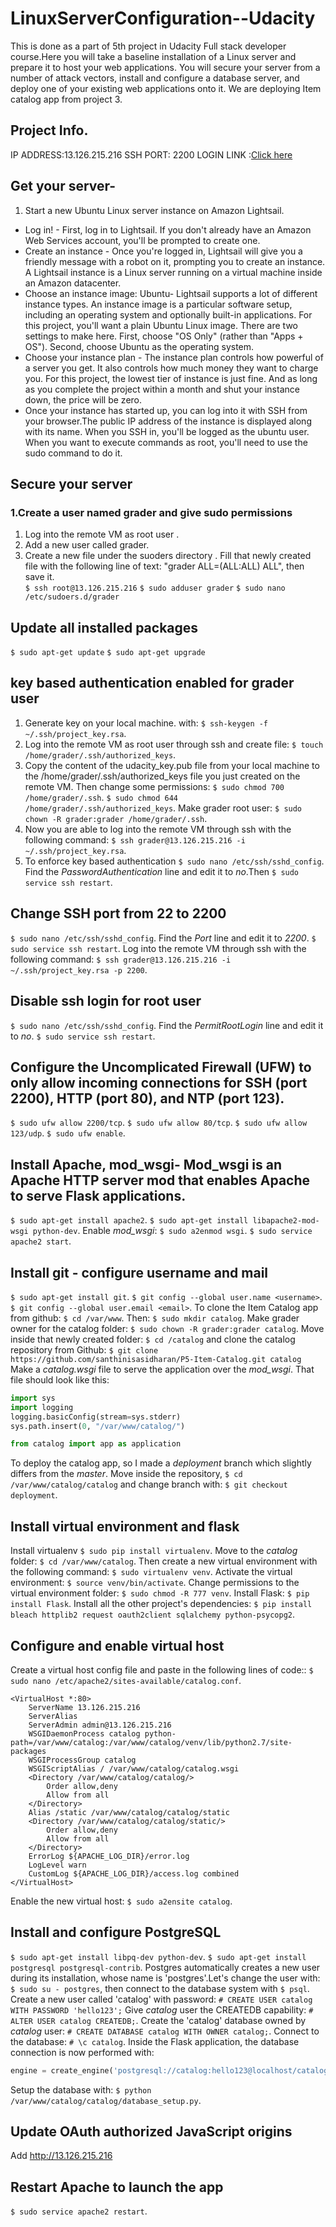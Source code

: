 # LinuxServerConfiguration--Udacity
This is done as a part of 5th project in Udacity Full stack developer course.Here you will take a baseline installation of a Linux server and prepare it to host your web applications. You will secure your server from a number of attack vectors, install and configure a database server, and deploy one of your existing web applications onto it.
We are deploying Item catalog app from project 3.

## Project Info.
IP ADDRESS:13.126.215.216
SSH PORT: 2200
LOGIN LINK :[Click here](http://13.126.215.216)
## Get your server-
1. Start a new Ubuntu Linux server instance on Amazon Lightsail.
- Log in! - First, log in to Lightsail. If you don't already have an Amazon Web Services account, you'll be prompted to create one.
- Create an instance - Once you're logged in, Lightsail will give you a friendly message with a robot on it, prompting you to create an instance. A Lightsail instance is a Linux server running on a virtual machine inside an Amazon datacenter.
- Choose an instance image: Ubuntu- Lightsail supports a lot of different instance types. An instance image is a particular software setup, including an operating system and optionally built-in applications. For this project, you'll want a plain Ubuntu Linux image. There are two settings to make here. First, choose "OS Only" (rather than "Apps + OS"). Second, choose Ubuntu as the operating system.
- Choose your instance plan - The instance plan controls how powerful of a server you get. It also controls how much money they want to charge you. For this project, the lowest tier of instance is just fine. And as long as you complete the project within a month and shut your instance down, the price will be zero.
- Once your instance has started up, you can log into it with SSH from your browser.The public IP address of the instance is displayed along with its name. When you SSH in, you'll be logged as the ubuntu user. When you want to execute commands as root, you'll need to use the sudo command to do it. 

## Secure your server
### 1.Create a user named grader and give sudo permissions
1. Log into the remote VM as root user .
2. Add a new user called grader.
3. Create a new file under the suoders directory . Fill that newly created file with the following line of text: "grader ALL=(ALL:ALL) ALL", then save it.  
`$ ssh root@13.126.215.216`
`$ sudo adduser grader`
`$ sudo nano /etc/sudoers.d/grader`
## Update all installed packages
`$ sudo apt-get update`
`$ sudo apt-get upgrade`
## key based authentication enabled for grader user
1. Generate key on your local machine. with: `$ ssh-keygen -f ~/.ssh/project_key.rsa`.
2. Log into the remote VM as root user through ssh and create file: `$ touch /home/grader/.ssh/authorized_keys`.
3. Copy the content of the udacity_key.pub file from your local machine to the /home/grader/.ssh/authorized_keys file you just created on the remote VM. Then change some permissions:
`$ sudo chmod 700 /home/grader/.ssh`.
`$ sudo chmod 644 /home/grader/.ssh/authorized_keys`.
Make grader root user: `$ sudo chown -R grader:grader /home/grader/.ssh`.
4. Now you are able to log into the remote VM through ssh with the following command: `$ ssh grader@13.126.215.216 -i ~/.ssh/project_key.rsa`.
5. To enforce key based authentication `$ sudo nano /etc/ssh/sshd_config`. Find the *PasswordAuthentication* line and edit it to *no*.Then `$ sudo service ssh restart`.

## Change SSH port from 22 to 2200
`$ sudo nano /etc/ssh/sshd_config`. 
Find the *Port* line and edit it to *2200*.
`$ sudo service ssh restart`.
Log into the remote VM through ssh with the following command: `$ ssh grader@13.126.215.216 -i ~/.ssh/project_key.rsa -p 2200`.

## Disable ssh login for root user
`$ sudo nano /etc/ssh/sshd_config`. 
Find the *PermitRootLogin* line and edit it to *no*.
`$ sudo service ssh restart`.

## Configure the Uncomplicated Firewall (UFW) to only allow incoming connections for SSH (port 2200), HTTP (port 80), and NTP (port 123).
`$ sudo ufw allow 2200/tcp`.
`$ sudo ufw allow 80/tcp`.
`$ sudo ufw allow 123/udp`.
`$ sudo ufw enable`.

## Install Apache, mod_wsgi- Mod_wsgi is an Apache HTTP server mod that enables Apache to serve Flask applications.
`$ sudo apt-get install apache2`.
`$ sudo apt-get install libapache2-mod-wsgi python-dev`.
Enable *mod_wsgi*: `$ sudo a2enmod wsgi`.
`$ sudo service apache2 start`.

## Install git - configure username and mail
`$ sudo apt-get install git`.
`$ git config --global user.name <username>`.
`$ git config --global user.email <email>`.
To clone the Item Catalog app from github:
`$ cd /var/www`. Then: `$ sudo mkdir catalog`.
Make grader owner for the catalog folder: `$ sudo chown -R grader:grader catalog`.
Move inside that newly created folder: `$ cd /catalog` and clone the catalog repository from Github: `$ git clone https://github.com/santhinisasidharan/P5-Item-Catalog.git catalog`
 Make a *catalog.wsgi* file to serve the application over the *mod_wsgi*. That file should look like this:
 ```python
import sys
import logging
logging.basicConfig(stream=sys.stderr)
sys.path.insert(0, "/var/www/catalog/")

from catalog import app as application
```
 To deploy the catalog app, so I made a *deployment* branch which slightly differs from the *master*. Move inside the repository, `$ cd /var/www/catalog/catalog` and change branch with: `$ git checkout deployment`.

## Install virtual environment and flask
Install virtualenv `$ sudo pip install virtualenv`.
Move to the *catalog* folder: `$ cd /var/www/catalog`. Then create a new virtual environment with the following command: `$ sudo virtualenv venv`.
Activate the virtual environment: `$ source venv/bin/activate`.
Change permissions to the virtual environment folder: `$ sudo chmod -R 777 venv`.
Install Flask: `$ pip install Flask`.
Install all the other project's dependencies: `$ pip install bleach httplib2 request oauth2client sqlalchemy python-psycopg2`.

## Configure and enable virtual host

Create a virtual host config file and paste in the following lines of code:: `$ sudo nano /etc/apache2/sites-available/catalog.conf`.
```
<VirtualHost *:80>
    ServerName 13.126.215.216
    ServerAlias 
    ServerAdmin admin@13.126.215.216
    WSGIDaemonProcess catalog python-path=/var/www/catalog:/var/www/catalog/venv/lib/python2.7/site-packages
    WSGIProcessGroup catalog
    WSGIScriptAlias / /var/www/catalog/catalog.wsgi
    <Directory /var/www/catalog/catalog/>
        Order allow,deny
        Allow from all
    </Directory>
    Alias /static /var/www/catalog/catalog/static
    <Directory /var/www/catalog/catalog/static/>
        Order allow,deny
        Allow from all
    </Directory>
    ErrorLog ${APACHE_LOG_DIR}/error.log
    LogLevel warn
    CustomLog ${APACHE_LOG_DIR}/access.log combined
</VirtualHost>
```
Enable the new virtual host: `$ sudo a2ensite catalog`.

## Install and configure PostgreSQL
`$ sudo apt-get install libpq-dev python-dev`.
`$ sudo apt-get install postgresql postgresql-contrib`.
Postgres automatically creates a new user during its installation, whose name is 'postgres'.Let's change the user with: `$ sudo su - postgres`, then connect to the database system with `$ psql`.
Create a new user called 'catalog' with password: `# CREATE USER catalog WITH PASSWORD 'hello123';`
Give *catalog* user the CREATEDB capability: `# ALTER USER catalog CREATEDB;`.
Create the 'catalog' database owned by *catalog* user: `# CREATE DATABASE catalog WITH OWNER catalog;`.
Connect to the database: `# \c catalog`.
Inside the Flask application, the database connection is now performed with: 
```python
engine = create_engine('postgresql://catalog:hello123@localhost/catalog')
```
Setup the database with: `$ python /var/www/catalog/catalog/database_setup.py`.

## Update OAuth authorized JavaScript origins
Add http://13.126.215.216

## Restart Apache to launch the app
`$ sudo service apache2 restart`.

